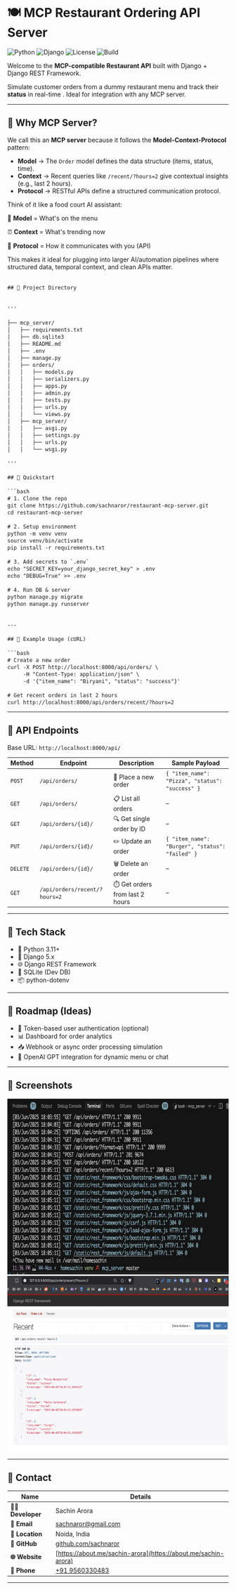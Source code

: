 

# 🍽️ MCP Restaurant Ordering API Server

![Python](https://img.shields.io/badge/python-3.11+-blue.svg)
![Django](https://img.shields.io/badge/django-5.x-green.svg)
![License](https://img.shields.io/badge/license-MIT-orange)
![Build](https://img.shields.io/badge/build-passing-brightgreen)

Welcome to the **MCP-compatible Restaurant API** built with  Django +  Django REST Framework.

Simulate customer orders from a dummy restaurant menu and track their **status** in real-time .
Ideal for integration with any MCP server.

---

## 🧠 Why MCP Server?

We call this an **MCP server** because it follows the **Model-Context-Protocol** pattern:

- **Model** → The `Order` model defines the data structure (items, status, time).
- **Context** → Recent queries like `/recent/?hours=2` give contextual insights (e.g., last 2 hours).
- **Protocol** → RESTful APIs define a structured communication protocol.

Think of it like a food court AI assistant:

🍔 **Model** = What's on the menu

⏰ **Context** = What's trending now

📡 **Protocol** = How it communicates with you (API)


This makes it ideal for plugging into larger AI/automation pipelines where structured data, temporal context, and clean APIs matter.

```

## 📁 Project Directory


'''

├── mcp_server/
│   ├── requirements.txt
│   ├── db.sqlite3
│   ├── README.md
│   ├── .env
│   ├── manage.py
│   ├── orders/
│   │   ├── models.py
│   │   ├── serializers.py
│   │   ├── apps.py
│   │   ├── admin.py
│   │   ├── tests.py
│   │   ├── urls.py
│   │   └── views.py
│   ├── mcp_server/
│   │   ├── asgi.py
│   │   ├── settings.py
│   │   ├── urls.py
│   │   └── wsgi.py

'''

## 🚀 Quickstart

```bash
# 1. Clone the repo
git clone https://github.com/sachnaror/restaurant-mcp-server.git
cd restaurant-mcp-server

# 2. Setup environment
python -m venv venv
source venv/bin/activate
pip install -r requirements.txt

# 3. Add secrets to `.env`
echo "SECRET_KEY=your_django_secret_key" > .env
echo "DEBUG=True" >> .env

# 4. Run DB & server
python manage.py migrate
python manage.py runserver


---

## 🧪 Example Usage (cURL)

```bash
# Create a new order
curl -X POST http://localhost:8000/api/orders/ \
     -H "Content-Type: application/json" \
     -d '{"item_name": "Biryani", "status": "success"}'

# Get recent orders in last 2 hours
curl http://localhost:8000/api/orders/recent/?hours=2
```

---

## 🔌 API Endpoints

Base URL: `http://localhost:8000/api/`

| Method   | Endpoint                          | Description                        | Sample Payload                             |
|----------|-----------------------------------|------------------------------------|--------------------------------------------|
| `POST`   | `/api/orders/`                    | 📝 Place a new order               | `{ "item_name": "Pizza", "status": "success" }` |
| `GET`    | `/api/orders/`                    | 📋 List all orders                 | –                                          |
| `GET`    | `/api/orders/{id}/`             | 🔍 Get single order by ID          | –                                          |
| `PUT`    | `/api/orders/{id}/`             | ✏️ Update an order                 | `{ "item_name": "Burger", "status": "failed" }` |
| `DELETE` | `/api/orders/{id}/`             | 🗑️ Delete an order                 | –                                          |
| `GET`    | `/api/orders/recent/?hours=2`     | ⏱️ Get orders from last 2 hours    | –                                          |

---

## 🧠 Tech Stack

- 🐍 Python 3.11+
- 🧱 Django 5.x
- 🌐 Django REST Framework
- 📁 SQLite (Dev DB)
- 📦 python-dotenv

---

## 🏁 Roadmap (Ideas)

- 🔐 Token-based user authentication (optional)
- 📊 Dashboard for order analytics
- 📥 Webhook or async order processing simulation
- 🧠 OpenAI GPT integration for dynamic menu or chat

---

## 📸 Screenshots

<img src="screenshots/11.png" width="600" height="400"/>

<img src="screenshots/12.png" width="600" height="400"/>

---

## 📩 Contact

| Name              | Details                             |
|------------------|-------------------------------------|
| **👨‍💻 Developer**  | Sachin Arora                        |
| **📧 Email**       | [sachnaror@gmail.com](mailto:sachnaror@gmail.com) |
| **📍 Location**    | Noida, India                        |
| **📂 GitHub**      | [github.com/sachnaror](https://github.com/sachnaror) |
| **🌐 Website**     | [https://about.me/sachin-arora](https://about.me/sachin-arora) |
| **📱 Phone**       | [+91 9560330483](tel:+919560330483) |

---
